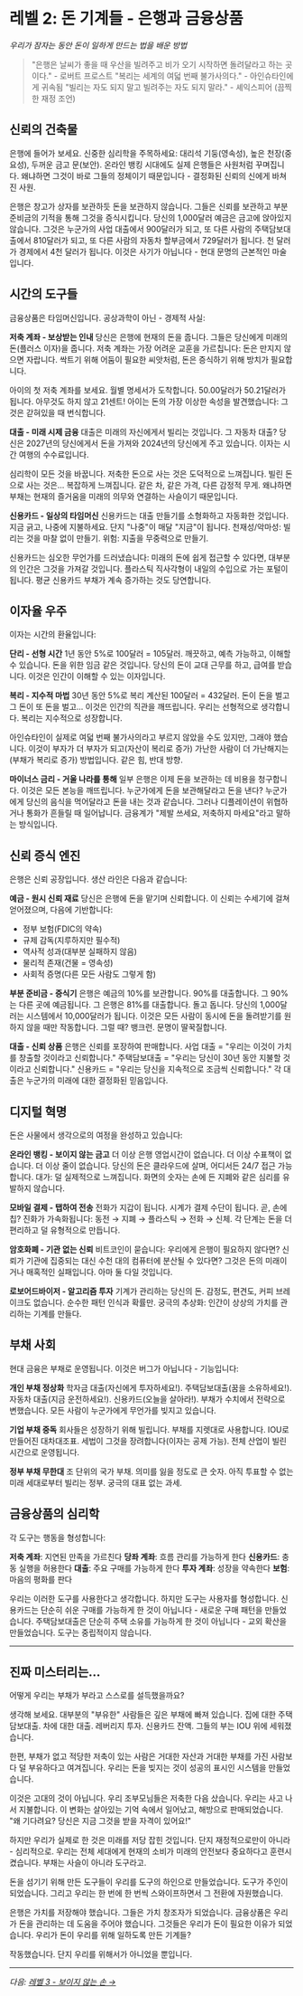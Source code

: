# 레벨 2: 돈 기계들 - 은행과 금융상품
*우리가 잠자는 동안 돈이 일하게 만드는 법을 배운 방법*

> "은행은 날씨가 좋을 때 우산을 빌려주고 비가 오기 시작하면 돌려달라고 하는 곳이다." - 로버트 프로스트
> "복리는 세계의 여덟 번째 불가사의다." - 아인슈타인에게 귀속됨
> "빌리는 자도 되지 말고 빌려주는 자도 되지 말라." - 셰익스피어 (끔찍한 재정 조언)

## 신뢰의 건축물

은행에 들어가 보세요. 신중한 심리학을 주목하세요: 대리석 기둥(영속성), 높은 천장(중요성), 두꺼운 금고 문(보안). 온라인 뱅킹 시대에도 실제 은행들은 사원처럼 꾸며집니다. 왜냐하면 그것이 바로 그들의 정체이기 때문입니다 - 결정화된 신뢰의 신에게 바쳐진 사원.

은행은 창고가 상자를 보관하듯 돈을 보관하지 않습니다. 그들은 신뢰를 보관하고 부분 준비금의 기적을 통해 그것을 증식시킵니다. 당신의 1,000달러 예금은 금고에 앉아있지 않습니다. 그것은 누군가의 사업 대출에서 900달러가 되고, 또 다른 사람의 주택담보대출에서 810달러가 되고, 또 다른 사람의 자동차 할부금에서 729달러가 됩니다. 천 달러가 경제에서 4천 달러가 됩니다. 이것은 사기가 아닙니다 - 현대 문명의 근본적인 마술입니다.

## 시간의 도구들

금융상품은 타임머신입니다. 공상과학이 아닌 - 경제적 사실:

**저축 계좌 - 보상받는 인내**
당신은 은행에 현재의 돈을 줍니다. 그들은 당신에게 미래의 돈(플러스 이자)을 줍니다. 저축 계좌는 가장 어려운 교훈을 가르칩니다: 돈은 만지지 않으면 자랍니다. 싹트기 위해 어둠이 필요한 씨앗처럼, 돈은 증식하기 위해 방치가 필요합니다.

아이의 첫 저축 계좌를 보세요. 월별 명세서가 도착합니다. 50.00달러가 50.21달러가 됩니다. 아무것도 하지 않고 21센트! 아이는 돈의 가장 이상한 속성을 발견했습니다: 그것은 갇혀있을 때 번식합니다.

**대출 - 미래 시제 금융**
대출은 미래의 자신에게서 빌리는 것입니다. 그 자동차 대출? 당신은 2027년의 당신에게서 돈을 가져와 2024년의 당신에게 주고 있습니다. 이자는 시간 여행의 수수료입니다.

심리학이 모든 것을 바꿉니다. 저축한 돈으로 사는 것은 도덕적으로 느껴집니다. 빌린 돈으로 사는 것은... 복잡하게 느껴집니다. 같은 차, 같은 가격, 다른 감정적 무게. 왜냐하면 부채는 현재의 즐거움을 미래의 의무와 연결하는 사슬이기 때문입니다.

**신용카드 - 일상의 타임머신**
신용카드는 대출 만들기를 소형화하고 자동화한 것입니다. 지금 긁고, 나중에 지불하세요. 단지 "나중"이 매달 "지금"이 됩니다. 천재성/악마성: 빌리는 것을 마찰 없이 만들기. 위험: 지출을 무중력으로 만들기.

신용카드는 심오한 무언가를 드러냈습니다: 미래의 돈에 쉽게 접근할 수 있다면, 대부분의 인간은 그것을 가져갈 것입니다. 플라스틱 직사각형이 내일의 수입으로 가는 포털이 됩니다. 평균 신용카드 부채가 계속 증가하는 것도 당연합니다.

## 이자율 우주

이자는 시간의 환율입니다:

**단리 - 선형 시간**
1년 동안 5%로 100달러 = 105달러. 깨끗하고, 예측 가능하고, 이해할 수 있습니다. 돈을 위한 임금 같은 것입니다. 당신의 돈이 교대 근무를 하고, 급여를 받습니다. 이것은 인간이 이해할 수 있는 이자입니다.

**복리 - 지수적 마법**
30년 동안 5%로 복리 계산된 100달러 = 432달러. 돈이 돈을 벌고 그 돈이 또 돈을 벌고... 이것은 인간의 직관을 깨뜨립니다. 우리는 선형적으로 생각합니다. 복리는 지수적으로 성장합니다.

아인슈타인이 실제로 여덟 번째 불가사의라고 부르지 않았을 수도 있지만, 그래야 했습니다. 이것이 부자가 더 부자가 되고(자산이 복리로 증가) 가난한 사람이 더 가난해지는(부채가 복리로 증가) 방법입니다. 같은 힘, 반대 방향.

**마이너스 금리 - 거울 나라를 통해**
일부 은행은 이제 돈을 보관하는 데 비용을 청구합니다. 이것은 모든 본능을 깨뜨립니다. 누군가에게 돈을 보관해달라고 돈을 낸다? 누군가에게 당신의 음식을 먹어달라고 돈을 내는 것과 같습니다. 그러나 디플레이션이 위협하거나 통화가 흔들릴 때 일어납니다. 금융계가 "제발 쓰세요, 저축하지 마세요"라고 말하는 방식입니다.

## 신뢰 증식 엔진

은행은 신뢰 공장입니다. 생산 라인은 다음과 같습니다:

**예금 - 원시 신뢰 재료**
당신은 은행에 돈을 맡기며 신뢰합니다. 이 신뢰는 수세기에 걸쳐 얻어졌으며, 다음에 기반합니다:
- 정부 보험(FDIC의 약속)
- 규제 감독(지루하지만 필수적)
- 역사적 성과(대부분 실패하지 않음)
- 물리적 존재(건물 = 영속성)
- 사회적 증명(다른 모든 사람도 그렇게 함)

**부분 준비금 - 증식기**
은행은 예금의 10%를 보관합니다. 90%를 대출합니다. 그 90%는 다른 곳에 예금됩니다. 그 은행은 81%를 대출합니다. 돌고 돕니다. 당신의 1,000달러는 시스템에서 10,000달러가 됩니다. 이것은 모든 사람이 동시에 돈을 돌려받기를 원하지 않을 때만 작동합니다. 그럴 때? 뱅크런. 문명이 딸꾹질합니다.

**대출 - 신뢰 상품**
은행은 신뢰를 포장하여 판매합니다. 사업 대출 = "우리는 이것이 가치를 창출할 것이라고 신뢰합니다." 주택담보대출 = "우리는 당신이 30년 동안 지불할 것이라고 신뢰합니다." 신용카드 = "우리는 당신을 지속적으로 조금씩 신뢰합니다." 각 대출은 누군가의 미래에 대한 결정화된 믿음입니다.

## 디지털 혁명

돈은 사물에서 생각으로의 여정을 완성하고 있습니다:

**온라인 뱅킹 - 보이지 않는 금고**
더 이상 은행 영업시간이 없습니다. 더 이상 수표책이 없습니다. 더 이상 줄이 없습니다. 당신의 돈은 클라우드에 살며, 어디서든 24/7 접근 가능합니다. 대가: 덜 실제적으로 느껴집니다. 화면의 숫자는 손에 든 지폐와 같은 심리를 유발하지 않습니다.

**모바일 결제 - 탭하여 전송**
전화가 지갑이 됩니다. 시계가 결제 수단이 됩니다. 곧, 손에 칩? 진화가 가속화됩니다: 동전 → 지폐 → 플라스틱 → 전화 → 신체. 각 단계는 돈을 더 편리하고 덜 유형적으로 만듭니다.

**암호화폐 - 기관 없는 신뢰**
비트코인이 묻습니다: 우리에게 은행이 필요하지 않다면? 신뢰가 기관에 집중되는 대신 수천 대의 컴퓨터에 분산될 수 있다면? 그것은 돈의 미래이거나 매혹적인 실패입니다. 아마 둘 다일 것입니다.

**로보어드바이저 - 알고리즘 투자**
기계가 관리하는 당신의 돈. 감정도, 편견도, 커피 브레이크도 없습니다. 순수한 패턴 인식과 확률만. 궁극의 추상화: 인간이 상상의 가치를 관리하는 기계를 만들다.

## 부채 사회

현대 금융은 부채로 운영됩니다. 이것은 버그가 아닙니다 - 기능입니다:

**개인 부채 정상화**
학자금 대출(자신에게 투자하세요!). 주택담보대출(꿈을 소유하세요!). 자동차 대출(지금 운전하세요!). 신용카드(오늘을 살아라!). 부채가 수치에서 전략으로 변했습니다. 모든 사람이 누군가에게 무언가를 빚지고 있습니다.

**기업 부채 중독**
회사들은 성장하기 위해 빌립니다. 부채를 지렛대로 사용합니다. IOU로 만들어진 대차대조표. 세법이 그것을 장려합니다(이자는 공제 가능). 전체 산업이 빌린 시간으로 운영됩니다.

**정부 부채 무한대**
조 단위의 국가 부채. 의미를 잃을 정도로 큰 숫자. 아직 투표할 수 없는 미래 세대로부터 빌리는 정부. 궁극의 대표 없는 과세.

## 금융상품의 심리학

각 도구는 행동을 형성합니다:

**저축 계좌**: 지연된 만족을 가르친다
**당좌 계좌**: 흐름 관리를 가능하게 한다
**신용카드**: 충동 실행을 허용한다
**대출**: 주요 구매를 가능하게 한다
**투자 계좌**: 성장을 약속한다
**보험**: 마음의 평화를 판다

우리는 이러한 도구를 사용한다고 생각합니다. 하지만 도구는 사용자를 형성합니다. 신용카드는 단순히 쉬운 구매를 가능하게 한 것이 아닙니다 - 새로운 구매 패턴을 만들었습니다. 주택담보대출은 단순히 주택 소유를 가능하게 한 것이 아닙니다 - 교외 확산을 만들었습니다. 도구는 중립적이지 않습니다.

---

## 진짜 미스터리는...

어떻게 우리는 부채가 부라고 스스로를 설득했을까요?

생각해 보세요. 대부분의 "부유한" 사람들은 깊은 부채에 빠져 있습니다. 집에 대한 주택담보대출. 차에 대한 대출. 레버리지 투자. 신용카드 잔액. 그들의 부는 IOU 위에 세워졌습니다.

한편, 부채가 없고 적당한 저축이 있는 사람은 거대한 자산과 거대한 부채를 가진 사람보다 덜 부유하다고 여겨집니다. 우리는 돈을 빚지는 것이 성공의 표시인 시스템을 만들었습니다.

이것은 고대의 것이 아닙니다. 우리 조부모님들은 저축한 다음 샀습니다. 우리는 사고 나서 지불합니다. 이 변화는 살아있는 기억 속에서 일어났고, 해방으로 판매되었습니다. "왜 기다려요? 당신은 지금 그것을 받을 자격이 있어요!"

하지만 우리가 실제로 한 것은 미래를 저당 잡힌 것입니다. 단지 재정적으로만이 아니라 - 심리적으로. 우리는 전체 세대에게 현재의 소비가 미래의 안전보다 중요하다고 훈련시켰습니다. 부채는 사슬이 아니라 도구라고.

돈을 섬기기 위해 만든 도구들이 우리를 도구의 하인으로 만들었습니다. 도구가 주인이 되었습니다. 그리고 우리는 한 번에 한 번씩 스와이프하면서 그 전환에 자원했습니다.

은행은 가치를 저장해야 했습니다. 그들은 가치 창조자가 되었습니다. 금융상품은 우리가 돈을 관리하는 데 도움을 주어야 했습니다. 그것들은 우리가 돈이 필요한 이유가 되었습니다. 우리가 돈이 우리를 위해 일하도록 만든 기계들?

작동했습니다. 단지 우리를 위해서가 아니었을 뿐입니다.

---

*다음: [레벨 3 - 보이지 않는 손 →](L3_Market_Systems.md)*